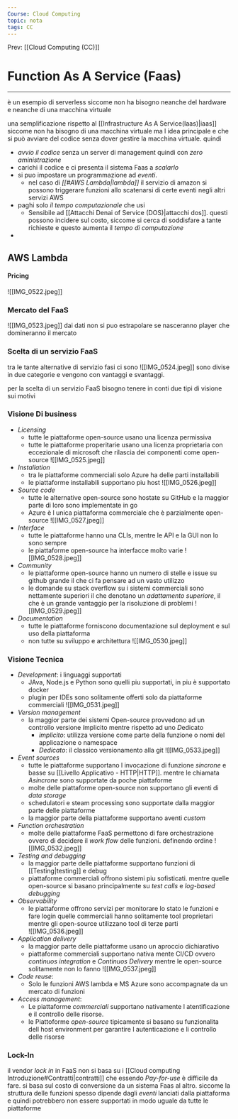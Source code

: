 ```yaml
---
Course: Cloud Computing
topic: nota
tags: CC
---
```


Prev: [[Cloud Computing (CC)]]

# Function As A Service (Faas)
---
è un esempio di serverless siccome non ha bisogno neanche del hardware e neanche di una macchina virtuale


una semplificazione rispetto al [[Infrastructure As A Service(Iaas)|iaas]] siccome non ha bisogno di una macchina virtuale ma l idea principale e che si può avviare del codice senza dover gestire la macchina virtuale. quindi
- _avvio il codice_ senza un server di management quindi con _zero aministrazione_
- carichi il codice e ci presenta il sistema Faas a _scalarlo_
- si puo impostare un programmazione ad _eventi_. 
	- nel caso di _[[#AWS Lambda|lambda]]_ il servizio di amazon si possono triggerare funzioni allo scatenarsi di certe eventi negli altri servizi AWS
- paghi solo _il tempo computazionale_ che usi  
	- Sensibile ad [[Attacchi Denai of Service (DOS)|attacchi dos]]. questi possono incidere sul costo, siccome si cerca di soddisfare a tante richieste e questo aumenta il _tempo di computazione_
-  


## AWS Lambda

#### Pricing
![[IMG_0522.jpeg]]

### Mercato del FaaS
![[IMG_0523.jpeg]]
dai dati non si puo estrapolare se nasceranno player che domineranno il mercato 


### Scelta di un servizio FaaS
tra le tante alternative di servizio fasi ci sono 
![[IMG_0524.jpeg]]
sono divise in due categorie e vengono con vantaggi e svantaggi.

per la scelta di un servizio FaaS bisogno tenere in conti due tipi di visione sui motivi 
### Visione Di business

- _Licensing_
	- tutte le piattaforme open-source usano una licenza permissiva 
	- tutte le piattaforme properitarie usano una licenza proprietaria con eccezionale di microsoft che rilascia dei componenti come open-source
![[IMG_0525.jpeg]]
- _Installation_
	- tra le piattaforme commerciali solo Azure ha delle parti installabili
	- le piattaforme installabili supportano piu host 
![[IMG_0526.jpeg]]
- _Source code_
	- tutte le alternative open-source sono hostate su GitHub e la maggior parte di loro sono implementate in go
	- Azure è l unica piattaforma commerciale che è parzialmente open-source 
![[IMG_0527.jpeg]]
- _Interface_
	- tutte le piattaforme hanno una CLIs, mentre le API e la GUI non lo sono sempre
	- le piattaforme open-source ha interfacce molto varie
![[IMG_0528.jpeg]]
- _Community_
	- le piattaforme open-source hanno un numero di stelle e issue su github grande il che ci fa pensare ad un vasto utilizzo
	- le domande su stack overflow su i sistemi commerciali sono nettamente superiori il che denotano un _adattamento superiore_, il che è un grande vantaggio per la risoluzione di problemi
![[IMG_0529.jpeg]]
- _Documentation_
	- tutte le piattaforme forniscono documentazione sul deployment e sul uso della piattaforma
	- non tutte su sviluppo e architettura 
![[IMG_0530.jpeg]]

### Visione Tecnica
- _Development_: i linguaggi supportati
	- JAva, Node.js e Python sono quelli piu supportati, in piu è supportato docker
	- plugin per IDEs sono solitamente offerti solo da piattaforme commerciali
![[IMG_0531.jpeg]]
- _Version management_
	- la maggior parte dei sistemi Open-source provvedono ad un controllo versione *I*mplicito mentre rispetto ad uno *D*edicato
		- _implicito_: utilizza versione come parte della funzione o nomi del applicazione o namespace 
		-  _Dedicato_: il classico versionamento alla git
![[IMG_0533.jpeg]]
- _Event sources_
	- tutte le piattaforme supportano l invocazione di funzione _sincrone_ e basse su [[Livello Applicativo - HTTP|HTTP]]. mentre le chiamata _Asincrone_ sono supportate da poche piattaforme
	- molte delle piattaforme open-source non supportano gli eventi di _data storage_
	- schedulatori e steam processing sono supportate dalla maggior parte delle piattaforme 
	- la maggior parte della piattaforme supportano aventi _custom_
- _Function orchestration_
	- molte delle piattaforme FaaS permettono di fare orchestrazione ovvero di decidere il _work flow_ delle funzioni. definendo ordine 
![[IMG_0532.jpeg]]
- _Testing and debugging_
	- la maggior parte delle piattaforme supportano funzioni di [[Testing|testing]] e debug
	- piattaforme commerciali offrono sistemi piu sofisticati. mentre quelle open-source si basano principalmente su _test calls_ e _log-based debugging_
- _Observability_
	- le piattaforme offrono servizi per monitorare lo stato le funzioni e fare login quelle commerciali hanno solitamente tool proprietari mentre gli open-source utilizzano tool di terze parti  
![[IMG_0536.jpeg]]
- _Application delivery_
	- la maggior parte delle piattaforme usano un aproccio dichiarativo
	- piattaforme commerciali supportano nativa mente CI/CD ovvero _continuos integration_ e _Continuos Delivery_ mentre le open-source solitamente non lo fanno
![[IMG_0537.jpeg]]
- _Code reuse_:
	- Solo le funzioni AWS lambda e MS Azure  sono accompagnate da un mercato di funzioni 
- _Access management_:
	- Le piattaforme _commerciali_ supportano nativamente l atentificazione e il controllo delle risorse.
	- le Piattoforme _open-source_ tipicamente si basano su funzionalita dell host environment per garantire l autenticazione e li controllo delle risorse




### Lock-In
il vendor _lock in_ in FaaS non si basa su i [[Cloud computing Introduzione#Contratti|contratti]] che essendo _Pay-for-use_ è difficile da fare. si basa sul costo di conversione da un sistema Faas al altro. siccome la struttura delle funzioni spesso dipende dagli _eventi_ lanciati dalla piattaforma e quindi potrebbero non essere supportati in modo uguale da tutte le piattaforme 